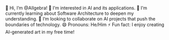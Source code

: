 👋 Hi, I’m @AIlgebra!
👀 I’m interested in AI and its applications.
🌱 I’m currently learning about Software Architecture to deepen my understanding.
💞️ I’m looking to collaborate on AI projects that push the boundaries of technology.
😄 Pronouns: He/Him
⚡ Fun fact: I enjoy creating AI-generated art in my free time!

<!---
AIlgebra/AIlgebra is a ✨ special ✨ repository because its `README.md` (this file) appears on your GitHub profile.
You can click the Preview link to take a look at your changes.
--->
